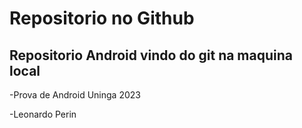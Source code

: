 # Repositorio no Github 
## Repositorio Android vindo do git na maquina local

-Prova de Android Uninga 2023

-Leonardo Perin
